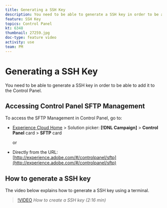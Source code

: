 ```yaml
---
title: Generating a SSH Key
description: You need to be able to generate a SSH key in order to be able to add it to the Adobe Campaign Control Panel. The video below explains how to generate a SSH key using a terminal.
feature: SSH Key
topics: Control Panel
kt: 6348
thumbnail: 27259.jpg
doc-type: feature video
activity: use
team: PM
---
```


# Generating a SSH Key

You need to be able to generate a SSH key in order to be able to add it to the Control Panel.

## Accessing Control Panel SFTP Management

To access the SFTP Management in Control Panel, go to:

* [Experience Cloud Home](https://experience.adobe.com/#/home) > Solution picker: **[!DNL Campaign]** > **Control Panel** card > **SFTP** card
  
  or
* Directly from the URL: [http://experience.adobe.com/#/controlpanel/sftp](http://experience.adobe.com/#/controlpanel/sftp)

## How to generate a SSH key

The video below explains how to generate a SSH key using a terminal.

>[!VIDEO](https://video.tv.adobe.com/v/27259?quality=12)
*How to create a SSH key (2:16 min)*